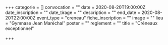 +++
categorie = []
convocation = ""
date = 2020-08-20T19:00:00Z
date_inscription = ""
date_tirage = ""
description = ""
end_date = 2020-08-20T22:00:00Z
event_type = "creneau"
fiche_inscription = ""
image = ""
lieu = "Gymnase Jean Maréchal"
poster = ""
reglement = ""
title = "Créneaux exceptionnel"

+++
